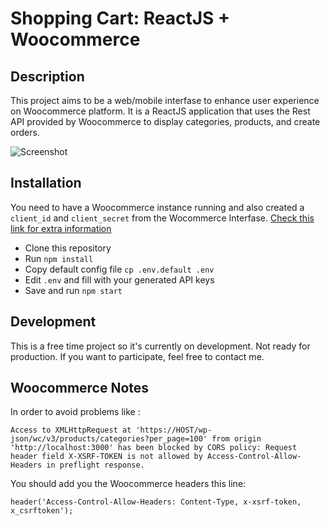 # Shopping Cart: ReactJS + Woocommerce

## Description
This project aims to be a web/mobile interfase to enhance user experience on Woocommerce platform. It is a ReactJS application that uses the Rest API provided by Woocommerce to display categories, products, and create orders.

![Screenshot](https://user-images.githubusercontent.com/624592/47965141-0314ba00-e022-11e8-81e9-c825dad7722c.png)

## Installation
You need to have a Woocommerce instance running and also created a ``client_id`` and ``client_secret`` from the Wocommerce Interfase. [Check this link for extra information](https://docs.woocommerce.com/document/woocommerce-rest-api/#section-3)

- Clone this repository
- Run ``npm install``
- Copy default config file ``cp .env.default .env``
- Edit ``.env`` and fill with your generated API keys
- Save and run ``npm start``

## Development
This is a free time project so it's currently on development. Not ready for production.
If you want to participate, feel free to contact me.

## Woocommerce Notes

In order to avoid problems like :

```
Access to XMLHttpRequest at 'https://HOST/wp-json/wc/v3/products/categories?per_page=100' from origin 'http://localhost:3000' has been blocked by CORS policy: Request header field X-XSRF-TOKEN is not allowed by Access-Control-Allow-Headers in preflight response.

```

You should add you the Woocommerce headers this line:

```
header('Access-Control-Allow-Headers: Content-Type, x-xsrf-token, x_csrftoken');
```
